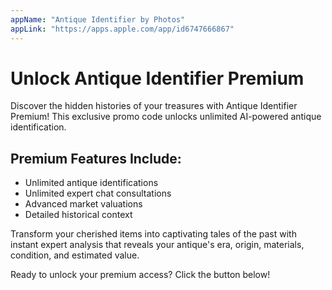 ```yaml
---
appName: "Antique Identifier by Photos"
appLink: "https://apps.apple.com/app/id6747666867"
---
```


# Unlock Antique Identifier Premium

Discover the hidden histories of your treasures with Antique Identifier Premium! This exclusive promo code unlocks unlimited AI-powered antique identification.

## Premium Features Include:
- Unlimited antique identifications
- Unlimited expert chat consultations
- Advanced market valuations
- Detailed historical context

Transform your cherished items into captivating tales of the past with instant expert analysis that reveals your antique's era, origin, materials, condition, and estimated value.

Ready to unlock your premium access? Click the button below!